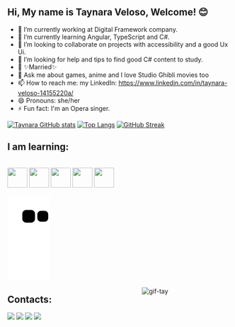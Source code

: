## Hi, My name is Taynara Veloso, Welcome! 😊

- 🔭 I’m currently working at Digital Framework company.
- 🌱 I’m currently learning Angular, TypeScript and C#.
- 👯 I’m looking to collaborate on projects with accessibility and a good Ux Ui.
- 🤔 I’m looking for help and tips to find good C# content to study.
- 💍 ✨Married✨
- 💬 Ask me about games, anime and I love Studio Ghibli movies too
- 📫 How to reach me: my LinkedIn: https://www.linkedin.com/in/taynara-veloso-14155220a/
- 😄 Pronouns: she/her
- ⚡ Fun fact: I'm an Opera singer.

[![Taynara GitHub stats](https://github-readme-stats.vercel.app/api?username=Taynara-Veloso&hide=prs&count_private=true&show_icons=true&layout=compact&theme=dracula)](https://github.com/Taynara-Veloso/github-readme-stats)
[![Top Langs](https://github-readme-stats.vercel.app/api/top-langs/?username=Taynara-Veloso&layout=compact&theme=dracula)](https://github.com/Taynara-Veloso/github-readme-stats)
[![GitHub Streak](https://github-readme-streak-stats.herokuapp.com/?user=Taynara-Veloso&layout=compact&theme=dracula)](https://git.io/streak-stats)

## I am learning:<br>
<div style="display: inline_block, padding-left: 100px"><br>
  <img height="45px" width="45px" src="https://cdn.jsdelivr.net/gh/devicons/devicon/icons/csharp/csharp-original.svg" /> 
  <img height="45px" width="45px" src="https://cdn.jsdelivr.net/gh/devicons/devicon/icons/python/python-original-wordmark.svg" />
  <img height="45px" width="45px" src="https://cdn.jsdelivr.net/gh/devicons/devicon/icons/javascript/javascript-plain.svg" />
  <img height="45px" width="45px" src="https://cdn.jsdelivr.net/gh/devicons/devicon/icons/typescript/typescript-original.svg" />
  <img height="45px" width="45px" src="https://cdn.jsdelivr.net/gh/devicons/devicon/icons/angularjs/angularjs-original.svg" />
</div>

![Snake animation](https://github.com/Taynara-Veloso/Taynara-Veloso/blob/output/github-contribution-grid-snake.svg)

<img align="right" height="200px" width="200px" alt="gif-tay" src="https://i.imgur.com/TpgUqTM.png">

## Contacts:<br>
<div>

<a href="https://instagram.com/sra.kaesarac" target="_blank"><img src="https://img.shields.io/badge/-Instagram-%23E4405F?style=for-the-badge&logo=instagram&logoColor=white" target="_blank"></a>
<a href="https://www.twitch.tv/seu-usuário-aqui" target="_blank"><img src="https://img.shields.io/badge/Twitch-9146FF?style=for-the-badge&logo=twitch&logoColor=white" target="_blank"></a>
<a href = "mailto:contato@Taynara_Santos"><img src="https://img.shields.io/badge/Gmail-D14836?style=for-the-badge&logo=gmail&logoColor=white" target="_blank"></a>
<a href="https://www.linkedin.com/in/taynara-veloso-14155220a/" target="_blank"><img src="https://img.shields.io/badge/-LinkedIn-%230077B5?style=for-the-badge&logo=linkedin&logoColor=white" target="_blank"></a>   
</div>

